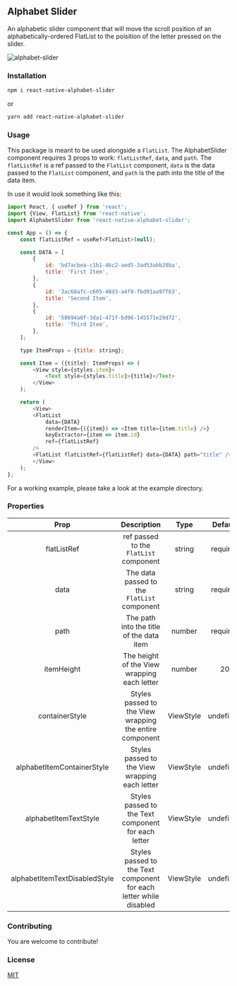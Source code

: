 ## Alphabet Slider

An alphabetic slider component that will move the scroll position of an alphabetically-ordered FlatList to the poisition of the letter pressed on the slider.

![alphabet-slider](https://github.com/nprz/react-native-alphabet-slider/assets/17592222/be69970f-d476-4b47-9227-24aefdf05346)

### Installation

```bash
npm i react-native-alphabet-slider
```

or 

```bash
yarn add react-native-alphabet-slider
```

### Usage

This package is meant to be used alongside a `FlatList`. The AlphabetSlider component requires 3 props to work: `flatListRef`, `data`, and `path`.
The `flatListRef` is a ref passed to the `FlatList` component, `data` is the data passed to the `FlatList` component, and `path` is the path into the title of the data item.

In use it would look something like this:

```javascript
import React, { useRef } from 'react';
import {View, FlatList} from 'react-native';
import AlphabetSlider from 'react-native-alphabet-slider';

const App = () => {
    const flatListRef = useRef<FlatList>(null);

    const DATA = [
        {
            id: 'bd7acbea-c1b1-46c2-aed5-3ad53abb28ba',
            title: 'First Item',
        },
        {
            id: '3ac68afc-c605-48d3-a4f8-fbd91aa97f63',
            title: 'Second Item',
        },
        {
            id: '58694a0f-3da1-471f-bd96-145571e29d72',
            title: 'Third Item',
        },
    ];

    type ItemProps = {title: string};

    const Item = ({title}: ItemProps) => (
        <View style={styles.item}>
            <Text style={styles.title}>{title}</Text>
        </View>
    );

    return (
        <View>
        <FlatList
            data={DATA}
            renderItem={({item}) => <Item title={item.title} />}
            keyExtractor={item => item.id}
            ref={flatListRef}
        />
        <FlatList flatListRef={flatListRef} data={DATA} path="title" />
        </View>
    );
};
```

For a working example, please take a look at the example directory.


### Properties


|      Prop       |                             Description                              |       Type        |  Default  |
| :-------------: | :------------------------------------------------------------------: | :---------------: | :-------: |
| flatListRef     |                 ref passed to the `FlatList` component                  |    string         | required  |
|  data           |            The data passed to the `FlatList` component             |   string          | required  | 
|  path           | The path into the title of the data item                           |      number       | required  |
| itemHeight      |                  The height of the View wrapping each letter              | number |  20  |
| containerStyle     |   Styles passed to the View wrapping the entire component     |      ViewStyle      |   undefined    |
|  alphabetItemContainerStyle   |          Styles passed to the View wrapping each letter          |      ViewStyle       | undefined |
|  alphabetItemTextStyle   |           Styles passed to the Text component for each letter         |      ViewStyle       | undefined |
|  alphabetItemTextDisabledStyle   |          Styles passed to the Text component for each letter while disabled | ViewStyle |   undefined |


### Contributing

You are welcome to contribute!

### License

[MIT](https://choosealicense.com/licenses/mit/)
